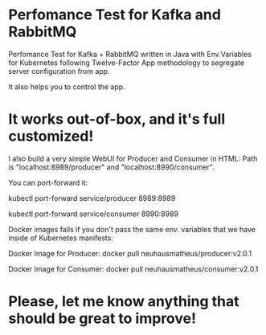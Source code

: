 # Perfomance Test for Kafka and RabbitMQ

Perfomance Test for Kafka + RabbitMQ written in Java with Env.Variables for Kubernetes following Twelve-Factor App methodology
to segregate server configuration from app.

It also helps you to control the app.


# It works out-of-box, and it's full customized!

I also build a very simple WebUI for Producer and Consumer in HTML: Path is "localhost:8989/producer" and "localhost:8990/consumer".

You can port-forward it:

kubectl port-forward service/producer 8989:8989

kubectl port-forward service/consumer 8990:8989

Docker images fails if you don't pass the same env. variables that we have inside of Kubernetes manifests:

Docker Image for Producer: docker pull neuhausmatheus/producer:v2.0.1

Docker Image for Consumer: docker pull neuhausmatheus/consumer:v2.0.1


# Please, let me know anything that should be great to improve!
